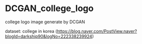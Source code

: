 # DCGAN_college_logo

college logo image generate by DCGAN

dataset: college in korea (https://blog.naver.com/PostView.naver?blogId=darkship90&logNo=222338239924)

